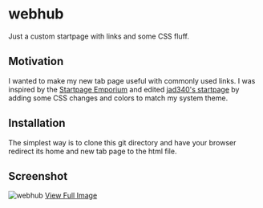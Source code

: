 # webhub
Just a custom startpage with links and some CSS fluff.

## Motivation
I wanted to make my new tab page useful with commonly used links.
I was inspired by the [Startpage Emporium](https://startpages.github.io) and edited [jad340's startpage](https://startpages.github.io/startpages/startpage-jad340/) by adding some CSS changes and colors to match my system theme.

## Installation
The simplest way is to clone this git directory and have your browser redirect its home and new tab page to the html file.

## Screenshot
![webhub](https://github.com/AkashPatel435/webhub/blob/master/startshot.png)
[View Full Image](https://u.teknik.io/dmANk.png)
